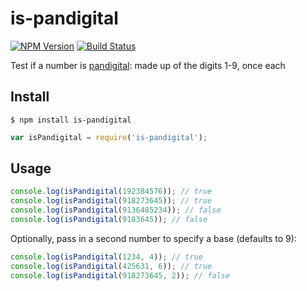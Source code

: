 # is-pandigital

[![NPM Version](https://img.shields.io/npm/v/is-pandigital.svg)](https://www.npmjs.com/package/is-pandigital)
[![Build Status](https://travis-ci.org/dsernst/is-pandigital.svg?branch=master)](https://travis-ci.org/dsernst/is-pandigital)

Test if a number is [pandigital](https://en.wikipedia.org/wiki/Pandigital_number): made up of the digits 1-9, once each

## Install

```
$ npm install is-pandigital
```

```js
var isPandigital = require('is-pandigital');
```

## Usage

```js
console.log(isPandigital(192384576)); // true
console.log(isPandigital(918273645)); // true
console.log(isPandigital(9136485234)); // false
console.log(isPandigital(9183645)); // false
```

Optionally, pass in a second number to specify a base (defaults to 9):

```js
console.log(isPandigital(1234, 4)); // true
console.log(isPandigital(425631, 6)); // true
console.log(isPandigital(918273645, 2)); // false
```

